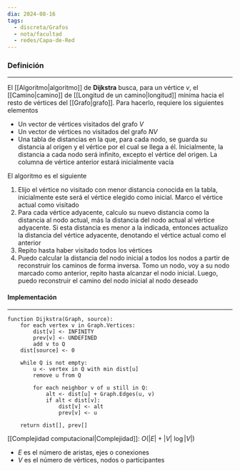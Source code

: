 ```yaml
---
dia: 2024-08-16
tags:
  - discreta/Grafos
  - nota/facultad
  - redes/Capa-de-Red
---
```

### Definición
---
El [[Algoritmo|algoritmo]] de **Dijkstra** busca, para un vértice $v$, el [[Camino|camino]] de [[Longitud de un camino|longitud]] mínima hacia el resto de vértices del [[Grafo|grafo]]. Para hacerlo, requiere los siguientes elementos
* Un vector de vértices visitados del grafo $V$
* Un vector de vértices no visitados del grafo $NV$
* Una tabla de distancias en la que, para cada nodo, se guarda su distancia al origen y el vértice por el cual se llega a él. Inicialmente, la distancia a cada nodo será infinito, excepto el vértice del origen. La columna de vértice anterior estará inicialmente vacía

El algoritmo es el siguiente
1. Elijo el vértice no visitado con menor distancia conocida en la tabla, inicialmente este será el vértice elegido como inicial. Marco el vértice actual como visitado
2. Para cada vértice adyacente, calculo su nuevo distancia como la distancia al nodo actual, más la distancia del nodo actual al vértice adyacente. Si esta distancia es menor a la indicada, entonces actualizo la distancia del vértice adyacente, denotando el vértice actual como el anterior
3. Repito hasta haber visitado todos los vértices
4. Puedo calcular la distancia del nodo inicial a todos los nodos a partir de reconstruir los caminos de forma inversa. Tomo un nodo, voy a su nodo marcado como anterior, repito hasta alcanzar el nodo inicial. Luego, puedo reconstruir el camino del nodo inicial al nodo deseado

#### Implementación
---
```
function Dijkstra(Graph, source):
	for each vertex v in Graph.Vertices:
		dist[v] <- INFINITY
		prev[v] <- UNDEFINED
		add v to Q
	dist[source] <- 0

	while Q is not empty:
		u <- vertex in Q with min dist[u]
		remove u from Q
		
		for each neighbor v of u still in Q:
			alt <- dist[u] + Graph.Edges(u, v)
			if alt < dist[v]:
				dist[v] <- alt
				prev[v] <- u
	
	return dist[], prev[]
```

[[Complejidad computacional|Complejidad]]: $O(|E| + |V| ~ \log|V|)$ 
* $E$ es el número de aristas, ejes o conexiones
* $V$ es el número de vértices, nodos o participantes